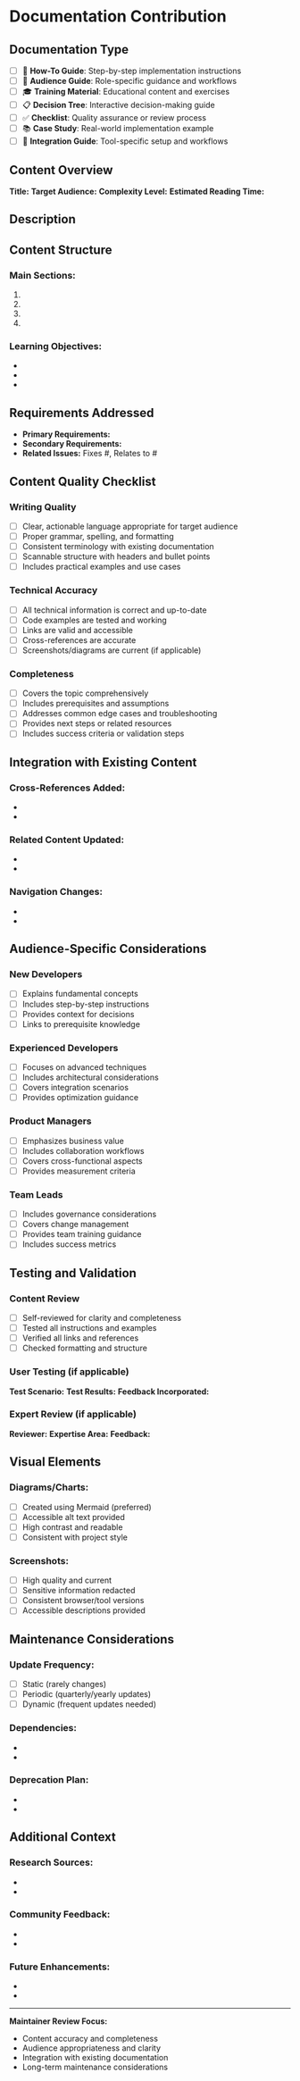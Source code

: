 # Documentation Contribution

## Documentation Type

- [ ] 📖 **How-To Guide**: Step-by-step implementation instructions
- [ ] 👥 **Audience Guide**: Role-specific guidance and workflows  
- [ ] 🎓 **Training Material**: Educational content and exercises
- [ ] 📋 **Decision Tree**: Interactive decision-making guide
- [ ] ✅ **Checklist**: Quality assurance or review process
- [ ] 📚 **Case Study**: Real-world implementation example
- [ ] 🔧 **Integration Guide**: Tool-specific setup and workflows

## Content Overview

**Title:** 
**Target Audience:** 
**Complexity Level:** <!-- Beginner, Intermediate, Advanced -->
**Estimated Reading Time:** 

## Description

<!-- Provide a clear description of the content and its purpose -->

## Content Structure

<!-- Outline the main sections and flow of your documentation -->

### Main Sections:
1. 
2. 
3. 
4. 

### Learning Objectives:
<!-- What should readers be able to do after reading this? -->
- 
- 
- 

## Requirements Addressed

<!-- Reference specific requirements this content addresses -->

- **Primary Requirements:** 
- **Secondary Requirements:** 
- **Related Issues:** Fixes #, Relates to #

## Content Quality Checklist

### Writing Quality
- [ ] Clear, actionable language appropriate for target audience
- [ ] Proper grammar, spelling, and formatting
- [ ] Consistent terminology with existing documentation
- [ ] Scannable structure with headers and bullet points
- [ ] Includes practical examples and use cases

### Technical Accuracy
- [ ] All technical information is correct and up-to-date
- [ ] Code examples are tested and working
- [ ] Links are valid and accessible
- [ ] Cross-references are accurate
- [ ] Screenshots/diagrams are current (if applicable)

### Completeness
- [ ] Covers the topic comprehensively
- [ ] Includes prerequisites and assumptions
- [ ] Addresses common edge cases and troubleshooting
- [ ] Provides next steps or related resources
- [ ] Includes success criteria or validation steps

## Integration with Existing Content

### Cross-References Added:
- 
- 

### Related Content Updated:
- 
- 

### Navigation Changes:
- 
- 

## Audience-Specific Considerations

### New Developers
- [ ] Explains fundamental concepts
- [ ] Includes step-by-step instructions
- [ ] Provides context for decisions
- [ ] Links to prerequisite knowledge

### Experienced Developers
- [ ] Focuses on advanced techniques
- [ ] Includes architectural considerations
- [ ] Covers integration scenarios
- [ ] Provides optimization guidance

### Product Managers
- [ ] Emphasizes business value
- [ ] Includes collaboration workflows
- [ ] Covers cross-functional aspects
- [ ] Provides measurement criteria

### Team Leads
- [ ] Includes governance considerations
- [ ] Covers change management
- [ ] Provides team training guidance
- [ ] Includes success metrics

## Testing and Validation

### Content Review
- [ ] Self-reviewed for clarity and completeness
- [ ] Tested all instructions and examples
- [ ] Verified all links and references
- [ ] Checked formatting and structure

### User Testing (if applicable)
**Test Scenario:** 
**Test Results:** 
**Feedback Incorporated:** 

### Expert Review (if applicable)
**Reviewer:** 
**Expertise Area:** 
**Feedback:** 

## Visual Elements

<!-- If your contribution includes diagrams, screenshots, or other visual elements -->

### Diagrams/Charts:
- [ ] Created using Mermaid (preferred)
- [ ] Accessible alt text provided
- [ ] High contrast and readable
- [ ] Consistent with project style

### Screenshots:
- [ ] High quality and current
- [ ] Sensitive information redacted
- [ ] Consistent browser/tool versions
- [ ] Accessible descriptions provided

## Maintenance Considerations

### Update Frequency:
<!-- How often might this content need updates? -->
- [ ] Static (rarely changes)
- [ ] Periodic (quarterly/yearly updates)
- [ ] Dynamic (frequent updates needed)

### Dependencies:
<!-- What external factors might affect this content? -->
- 
- 

### Deprecation Plan:
<!-- If this replaces existing content -->
- 
- 

## Additional Context

<!-- Any additional information that would help reviewers -->

### Research Sources:
- 
- 

### Community Feedback:
- 
- 

### Future Enhancements:
- 
- 

---

**Maintainer Review Focus:**
- Content accuracy and completeness
- Audience appropriateness and clarity
- Integration with existing documentation
- Long-term maintenance considerations